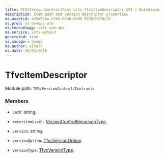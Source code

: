 ```yaml
---
title: TFS/VersionControl/Contracts TfvcItemDescriptor API | Extensions for Visual Studio Team Services
description: Item path and Version descriptor properties
ms.assetid: 4b5d97aa-b26d-0096-0496-5700f847dc28
ms.prod: vs-devops-alm
ms.technology: vsts-sub-api
ms.service: vsts-extend
generated: true
ms.manager: douge
ms.author: elbatk
ms.date: 08/04/2016
---
```


# TfvcItemDescriptor

Module path: `TFS/VersionControl/Contracts`


### Members

* `path`: string. 

* `recursionLevel`: [VersionControlRecursionType](../../../TFS/VersionControl/Contracts/VersionControlRecursionType.md). 

* `version`: string. 

* `versionOption`: [TfvcVersionOption](../../../TFS/VersionControl/Contracts/TfvcVersionOption.md). 

* `versionType`: [TfvcVersionType](../../../TFS/VersionControl/Contracts/TfvcVersionType.md). 

